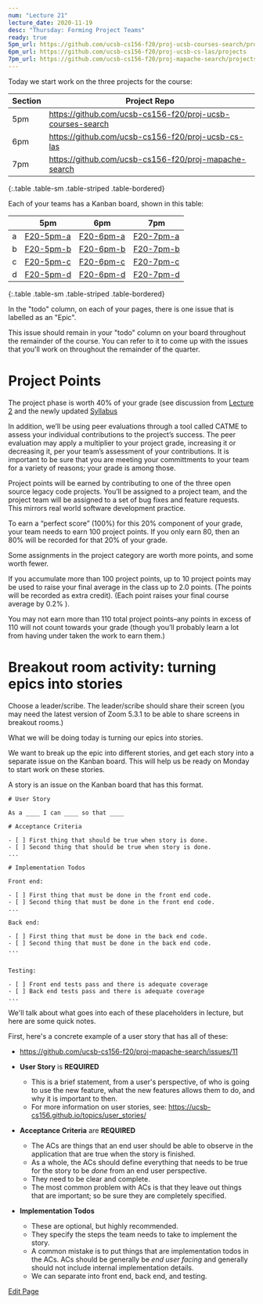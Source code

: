 ```yaml
---
num: "Lecture 21"
lecture_date: 2020-11-19
desc: "Thursday: Forming Project Teams"
ready: true
5pm_url: https://github.com/ucsb-cs156-f20/proj-ucsb-courses-search/projects
6pm_url: https://github.com/ucsb-cs156-f20/proj-ucsb-cs-las/projects
7pm_url: https://github.com/ucsb-cs156-f20/proj-mapache-search/projects
---
```


<div style="display: none">
Show: http://ucsb-cs156.github.io/f20/lectures/lect21
</div>

Today we start work on the three projects for the course:

| Section | Project Repo |
|-|-|
| 5pm | <https://github.com/ucsb-cs156-f20/proj-ucsb-courses-search> |
| 6pm | <https://github.com/ucsb-cs156-f20/proj-ucsb-cs-las> |
| 7pm | <https://github.com/ucsb-cs156-f20/proj-mapache-search> |
{:.table .table-sm .table-striped .table-bordered}


Each of your teams has a Kanban board, shown in this table:

| | 5pm | 6pm | 7pm|
|-|-|-|-|
| a | [F20-5pm-a]({{page.5pm_url}}/3) | [F20-6pm-a]({{page.6pm_url}}/3)|  [F20-7pm-a]({{page.7pm_url}}/3)|
| b | [F20-5pm-b]({{page.5pm_url}}/4) | [F20-6pm-b]({{page.6pm_url}}/4)|  [F20-7pm-b]({{page.7pm_url}}/4)|
| c | [F20-5pm-c]({{page.5pm_url}}/5) | [F20-6pm-c]({{page.6pm_url}}/5)|  [F20-7pm-c]({{page.7pm_url}}/5)|
| d | [F20-5pm-d]({{page.5pm_url}}/6) |[F20-6pm-d]({{page.6pm_url}}/6)|  [F20-7pm-d]({{page.7pm_url}}/6)|
{:.table .table-sm .table-striped .table-bordered}

In the "todo" column, on each of your pages, there is one issue that is labelled as an "Epic".   

This issue should remain in your "todo" column on your board throughout the remainder of the course.   You can refer to it to come up with the issues that you'll work on throughout the remainder of the quarter.


# Project Points

The project phase is worth 40% of your grade (see discussion from [Lecture 2](https://ucsb-cs156.github.io/f20/lectures/lect02/) and the newly updated [Syllabus](https://ucsb-cs156.github.io/f20/info/syllabus/)

In addition, we’ll be using peer evaluations through a tool called CATME to assess your individual contributions to the project’s success. The peer evaluation may apply a multiplier to your project grade, increasing it or decreasing it, per your team’s assessment of your contributions. It is important to be sure that you are meeting your committments to your team for a variety of reasons; your grade is among those.

Project points will be earned by contributing to one of the three open source legacy code projects. You’ll be assigned to a project team, and the project team will be assigned to a set of bug fixes and feature requests. This mirrors real world software development practice.

To earn a “perfect score” (100%) for this 20% component of your grade, your team needs to earn 100 project points. If you only earn 80, then an 80% will be recorded for that 20% of your grade.

Some assignments in the project category are worth more points, and some worth fewer.

If you accumulate more than 100 project points, up to 10 project points may be used to raise your final average in the class up to 2.0 points. (The points will be recorded as extra credit). (Each point raises your final course average by 0.2% ).

You may not earn more than 110 total project points–any points in excess of 110 will not count towards your grade (though you’ll probably learn a lot from having under taken the work to earn them.)

# Breakout room activity: turning epics into stories

Choose a leader/scribe.  The leader/scribe should share their screen (you may need the latest version of Zoom 5.3.1 to be able to share screens in breakout rooms.)

What we will be doing today is turning our epics into stories.

We want to break up the epic into different stories, and get each story into a separate issue on the Kanban board.
This will help us be ready on Monday to start work on these stories.


A story is an issue on the Kanban board that has this format.

```
# User Story

As a ____ I can ____ so that ____

# Acceptance Criteria

- [ ] First thing that should be true when story is done.
- [ ] Second thing that should be true when story is done.
...

# Implementation Todos

Front end:

- [ ] First thing that must be done in the front end code.
- [ ] Second thing that must be done in the front end code.
...

Back end:

- [ ] First thing that must be done in the back end code.
- [ ] Second thing that must be done in the back end code.
...


Testing:

- [ ] Front end tests pass and there is adequate coverage
- [ ] Back end tests pass and there is adequate coverage
...
```

We'll talk about what goes into each of these placeholders in lecture, but here are some quick notes.

First, here's a concrete example of a user story that has all of these:
* <https://github.com/ucsb-cs156-f20/proj-mapache-search/issues/11>


* **User Story** is **REQUIRED** 
  - This is a brief statement, from a user's perspective, of who is going to use the new feature, what the new features allows them to do, and why it is important to then.
  - For more information on user stories, see: <https://ucsb-cs156.github.io/topics/user_stories/>
* **Acceptance Criteria** are **REQUIRED** 
  - The ACs are things that an end user should be able to observe in the application that are true when the story is finished.
  - As a whole, the ACs should define everything that needs to be true for the story to be *done* from an end user perspective.
  - They need to be clear and complete.
  - The most common problem with ACs is that they leave out things that are important; so be sure they are completely specified.
* **Implementation Todos** 
  - These are optional, but highly recommended.
  - They specify the steps the team needs to take to implement the story.
  - A common mistake is to put things that are implementation todos in the ACs.   ACs should be generally be *end user facing* and  generally should not include
    internal implementation details.
  - We can separate into front end, back end, and testing.


[Edit Page](https://github.com/ucsb-cs156/f20/edit/main/_lectures/lect21.md)
